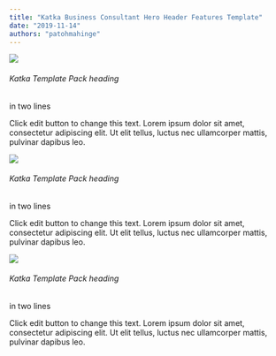 ```yaml
---
title: "Katka Business Consultant Hero Header Features Template"
date: "2019-11-14"
authors: "patohmahinge"
---
```


![](images/icon-3-1.png)

###### Katka Template Pack heading  
in two lines

Click edit button to change this text. Lorem ipsum dolor sit amet, consectetur adipiscing elit. Ut elit tellus, luctus nec ullamcorper mattis, pulvinar dapibus leo.

![](images/icon-2-1.png)

###### Katka Template Pack heading  
in two lines

Click edit button to change this text. Lorem ipsum dolor sit amet, consectetur adipiscing elit. Ut elit tellus, luctus nec ullamcorper mattis, pulvinar dapibus leo.

![](images/icon-1-1.png)

###### Katka Template Pack heading  
in two lines

Click edit button to change this text. Lorem ipsum dolor sit amet, consectetur adipiscing elit. Ut elit tellus, luctus nec ullamcorper mattis, pulvinar dapibus leo.
